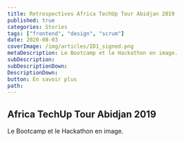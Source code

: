 ```yaml
---
title: Retrospectives Africa TechUp Tour Abidjan 2019
published: true
categories: Stories
tags: ["frontend", "design", "scrum"]
date: 2020-08-03
coverImage: /img/articles/ID1_signed.png
metaDescription: Le Bootcamp et le Hackathon en image.
subDescription: 
subDescriptionDown: 
DescriptionDown: 
button: En savoir plus
path:
---
```


##  Africa TechUp Tour Abidjan 2019

Le Bootcamp et le Hackathon en image.
